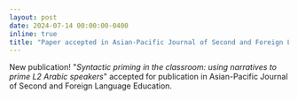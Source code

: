 ```yaml
---
layout: post
date: 2024-07-14 00:00:00-0400
inline: true
title: "Paper accepted in Asian-Pacific Journal of Second and Foreign Language Education"
---
```


New publication! "_Syntactic priming in the classroom: using narratives to prime L2 Arabic speakers_" accepted for publication in Asian-Pacific Journal of Second and Foreign Language Education.
